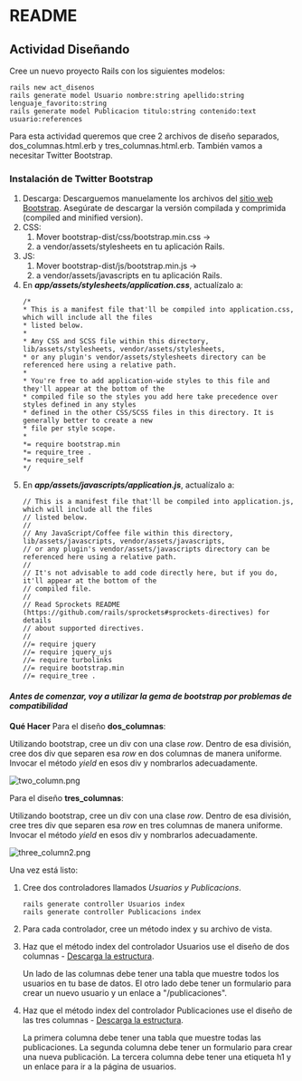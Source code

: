 # README

## Actividad Diseñando

Cree un nuevo proyecto Rails con los siguientes modelos:

~~~
rails new act_disenos
rails generate model Usuario nombre:string apellido:string lenguaje_favorito:string
rails generate model Publicacion titulo:string contenido:text usuario:references
~~~

Para esta actividad queremos que cree 2 archivos de diseño separados, dos_columnas.html.erb y tres_columnas.html.erb. También vamos a necesitar Twitter Bootstrap.

### Instalación de Twitter Bootstrap

1. Descarga: Descarguemos manuelamente los archivos del [sitio web Bootstrap](https://getbootstrap.com/). Asegúrate de descargar la versión compilada y comprimida (compiled and minified version).
2. CSS: 
    1. Mover bootstrap-dist/css/bootstrap.min.css -> 
    2. a vendor/assets/stylesheets en tu aplicación Rails.
3. JS: 
    1. Mover bootstrap-dist/js/bootstrap.min.js ->
    2. a vendor/assets/javascripts en tu aplicación Rails.
4. En ***app/assets/stylesheets/application.css***, actualízalo a:
    ~~~
    /*
    * This is a manifest file that'll be compiled into application.css, which will include all the files
    * listed below.
    *
    * Any CSS and SCSS file within this directory, lib/assets/stylesheets, vendor/assets/stylesheets,
    * or any plugin's vendor/assets/stylesheets directory can be referenced here using a relative path.
    *
    * You're free to add application-wide styles to this file and they'll appear at the bottom of the
    * compiled file so the styles you add here take precedence over styles defined in any styles
    * defined in the other CSS/SCSS files in this directory. It is generally better to create a new
    * file per style scope.
    *
    *= require bootstrap.min
    *= require_tree .
    *= require_self
    */
    ~~~
5. En ***app/assets/javascripts/application.js***, actualízalo a:
    ~~~
    // This is a manifest file that'll be compiled into application.js, which will include all the files
    // listed below.
    //
    // Any JavaScript/Coffee file within this directory, lib/assets/javascripts, vendor/assets/javascripts,
    // or any plugin's vendor/assets/javascripts directory can be referenced here using a relative path.
    //
    // It's not advisable to add code directly here, but if you do, it'll appear at the bottom of the
    // compiled file.
    //
    // Read Sprockets README (https://github.com/rails/sprockets#sprockets-directives) for details
    // about supported directives.
    //
    //= require jquery
    //= require jquery_ujs
    //= require turbolinks
    //= require bootstrap.min
    //= require_tree .
    ~~~

#### *Antes de comenzar, voy a utilizar la gema de bootstrap por problemas de compatibilidad*

**Qué Hacer**
Para el diseño **dos_columnas**:

Utilizando bootstrap, cree un div con una clase *row*. Dentro de esa división, cree dos div que separen esa *row* en dos columnas de manera uniforme. Invocar el método *yield* en esos div y nombrarlos adecuadamente.

![two_column.png](/public/two_column.png)

Para el diseño **tres_columnas**:

Utilizando bootstrap, cree un div con una clase *row*. Dentro de esa división, cree tres div que separen esa *row* en tres columnas de manera uniforme. Invocar el método *yield* en esos div y nombrarlos adecuadamente. 

![three_column2.png](/public/three_column2.png)

Una vez está listo:

1. Cree dos controladores llamados *Usuarios y Publicacions*.
    ~~~
    rails generate controller Usuarios index
    rails generate controller Publicacions index
    ~~~
2. Para cada controlador, cree un método index y su archivo de vista.
3. Haz que el método index del controlador Usuarios use el diseño de dos columnas - [Descarga la estructura](https://s3.amazonaws.com/General_V88/boomyeah2015/codingdojo/curriculum/content/chapter/users.png). 

    Un lado de las columnas debe tener una tabla que muestre todos los usuarios en tu base de datos.
    El otro lado debe tener un formulario para crear un nuevo usuario y un enlace a "/publicaciones".
4. Haz que el método index del controlador Publicaciones use el diseño de las tres columnas - [Descarga la estructura](https://s3.amazonaws.com/General_V88/boomyeah2015/codingdojo/curriculum/content/chapter/posts.png).

    La primera columna debe tener una tabla que muestre todas las publicaciones.
    La segunda columna debe tener un formulario para crear una nueva publicación.
    La tercera columna debe tener una etiqueta h1 y un enlace para ir a la página de usuarios.

